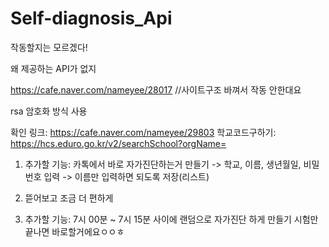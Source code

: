 # Self-diagnosis_Api
작동할지는 모르겠다!

왜 제공하는 API가 없지

https://cafe.naver.com/nameyee/28017 //사이트구조 바껴서 작동 안한대요

rsa 암호화 방식 사용


확인 링크: https://cafe.naver.com/nameyee/29803
학교코드구하기: https://hcs.eduro.go.kr/v2/searchSchool?orgName=

1. 추가할 기능: 카톡에서 바로 자가진단하는거 만들기
  -> 학교, 이름, 생년월일, 비밀번호 입력
  -> 이름만 입력하면 되도록 저장(리스트)
  
3. 뜯어보고 조금 더 편하게 

3. 추가할 기능: 7시 00분 ~ 7시 15분 사이에 랜덤으로 자가진단 하게 만들기
시험만 끝나면 바로할거에요ㅇㅇㅎ
